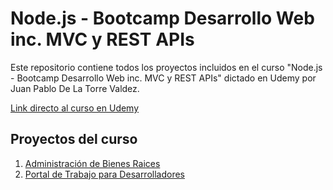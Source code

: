 # **Node.js - Bootcamp Desarrollo Web inc. MVC y REST APIs**

Este repositorio contiene todos los proyectos incluidos en el curso "Node.js - Bootcamp Desarrollo Web inc. MVC y REST APIs" dictado en Udemy por Juan Pablo De La Torre Valdez.

<a href="https://www.udemy.com/course/nodejs-bootcamp-desarrollo-web-mvc-y-rest-apis/">Link directo al curso en Udemy</a>

## **Proyectos del curso**
<ol>
    <li><a href="#">Administración de Bienes Raices</a></li>
    <li><a href="#">Portal de Trabajo para Desarrolladores</a></li>
</ol>